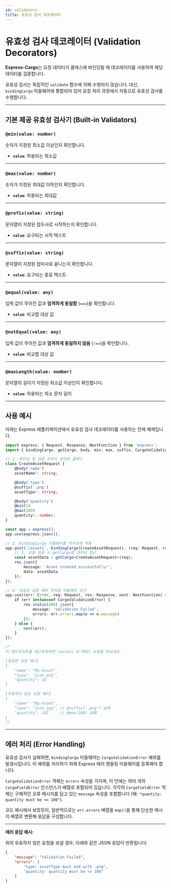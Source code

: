 ```yaml
---
id: validators
title: 유효성 검사 데코레이터
---
```


# 유효성 검사 데코레이터 (Validation Decorators)

**Express-Cargo**는 요청 데이터가 클래스에 바인딩될 때 데코레이터를 사용하여 해당 데이터를 검증합니다.

유효성 검사는 독립적인 `validate` 함수에 의해 수행되지 않습니다. 대신, `bindingCargo` 미들웨어에 통합되어 있어 요청 처리 과정에서 자동으로 유효성 검사를 수행합니다.

---

## 기본 제공 유효성 검사기 (Built-in Validators)

### `@min(value: number)`

숫자가 지정된 최소값 이상인지 확인합니다.

* **`value`**: 허용되는 최소값

---

### `@max(value: number)`

숫자가 지정된 최대값 이하인지 확인합니다.

* **`value`**: 허용되는 최대값

---

### `@prefix(value: string)`

문자열이 지정된 접두사로 시작하는지 확인합니다.

* **`value`**: 요구되는 시작 텍스트

---

### `@suffix(value: string)`

문자열이 지정된 접미사로 끝나는지 확인합니다.

* **`value`**: 요구되는 종료 텍스트

---

### `@equal(value: any)`

입력 값이 주어진 값과 **엄격하게 동일함** (`===`)을 확인합니다.

* **`value`**: 비교할 대상 값

---

### `@notEqual(value: any)`

입력 값이 주어진 값과 **엄격하게 동일하지 않음** (`!==`)을 확인합니다.

* **`value`**: 비교할 대상 값

---

### `@maxLength(value: number)`

문자열의 길이가 지정된 최소값 이상인지 확인합니다.

- **`value`**: 허용되는 최소 문자 길이

---

## 사용 예시

아래는 Express 애플리케이션에서 유효성 검사 데코레이터를 사용하는 전체 예제입니다.

```ts
import express, { Request, Response, NextFunction } from 'express';
import { bindingCargo, getCargo, body, min, max, suffix, CargoValidationError } from 'express-cargo';

// 1. 바인딩 및 검증 규칙이 정의된 클래스
class CreateAssetRequest {
    @body('name')
    assetName!: string;

    @body('type')
    @suffix('.png')
    assetType!: string;

    @body('quantity')
    @min(1)
    @max(100)
    quantity!: number;
}

const app = express();
app.use(express.json());

// 2. bindingCargo 미들웨어를 라우트에 적용
app.post('/assets', bindingCargo(CreateAssetRequest), (req: Request, res: Response) => {
    // 3. 검증 성공 시 getCargo로 데이터 접근
    const assetData = getCargo<CreateAssetRequest>(req);
    res.json({
        message: 'Asset created successfully!',
        data: assetData
    });
});

// 4. 유효성 검증 에러 처리용 미들웨어 추가
app.use((err: Error, req: Request, res: Response, next: NextFunction) => {
    if (err instanceof CargoValidationError) {
        res.status(400).json({ 
            message: 'Validation Failed',
            errors: err.errors.map(e => e.message)
        });
    } else {
        next(err);
    }
});

/*
이 엔드포인트를 테스트하려면 /assets 로 POST 요청을 보내세요.

[유효한 요청 예시]
{
    "name": "My-Asset",
    "type": "icon.png",
    "quantity": 10
}

[유효하지 않은 요청 예시]
{
    "name": "My-Asset",
    "type": "icon.jpg", // @suffix('.png') 실패
    "quantity": 101     // @max(100) 실패
}
*/
```

---

## 에러 처리 (Error Handling)

유효성 검사가 실패하면, `bindingCargo` 미들웨어는 `CargoValidationError` 예외를 발생시킵니다. 이 예외를 처리하기 위해 Express 에러 핸들링 미들웨어를 등록해야 합니다.

`CargoValidationError` 객체는 `errors` 속성을 가지며, 이 안에는 여러 개의 `CargoFieldError` 인스턴스가 배열로 포함되어 있습니다. 각각의 `CargoFieldError` 객체는 구체적인 오류 메시지를 담고 있는 `message` 속성을 포함합니다 (예: `"quantity: quantity must be <= 100"`).

코드 예시에서 보았듯이, 일반적으로는 `err.errors` 배열을 `map()`을 통해 단순한 메시지 배열로 변환해 응답을 구성합니다.

---

**에러 응답 예시:**

위의 유효하지 않은 요청을 보낼 경우, 아래와 같은 JSON 응답이 반환됩니다:

```json
{
    "message": "Validation Failed",
    "errors": [
        "type: assetType must end with .png",
        "quantity: quantity must be <= 100"
    ]
}
```
